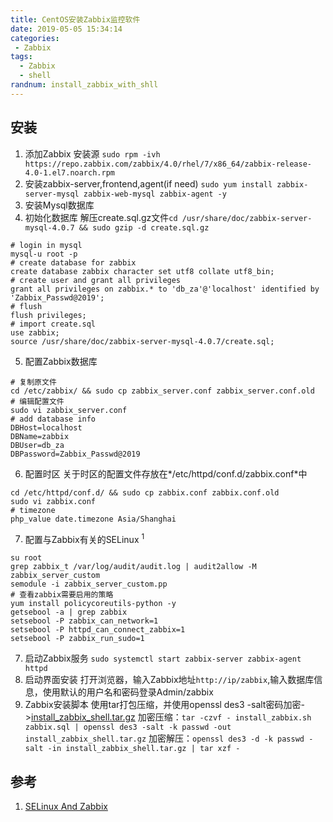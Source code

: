 ```yaml
---
title: CentOS安装Zabbix监控软件
date: 2019-05-05 15:34:14
categories:
 - Zabbix
tags:
  - Zabbix
  - shell
randnum: install_zabbix_with_shll
---
```


## 安装

1. 添加Zabbix 安装源
`sudo rpm -ivh https://repo.zabbix.com/zabbix/4.0/rhel/7/x86_64/zabbix-release-4.0-1.el7.noarch.rpm`
2. 安装zabbix-server,frontend,agent(if need)
`sudo yum install zabbix-server-mysql zabbix-web-mysql zabbix-agent -y`
3. 安装Mysql数据库
4. 初始化数据库
解压create.sql.gz文件`cd /usr/share/doc/zabbix-server-mysql-4.0.7 && sudo gzip -d create.sql.gz`
<!--more-->
```
# login in mysql
mysql-u root -p
# create database for zabbix
create database zabbix character set utf8 collate utf8_bin;
# create user and grant all privileges 
grant all privileges on zabbix.* to 'db_za'@'localhost' identified by 'Zabbix_Passwd@2019';
# flush
flush privileges;
# import create.sql
use zabbix;
source /usr/share/doc/zabbix-server-mysql-4.0.7/create.sql;
```
5. 配置Zabbix数据库
```
# 复制原文件
cd /etc/zabbix/ && sudo cp zabbix_server.conf zabbix_server.conf.old
# 编辑配置文件
sudo vi zabbix_server.conf
# add database info
DBHost=localhost
DBName=zabbix
DBUser=db_za
DBPassword=Zabbix_Passwd@2019
```
6. 配置时区
关于时区的配置文件存放在*/etc/httpd/conf.d/zabbix.conf*中
```
cd /etc/httpd/conf.d/ && sudo cp zabbix.conf zabbix.conf.old
sudo vi zabbix.conf
# timezone
php_value date.timezone Asia/Shanghai
```
7. 配置与Zabbix有关的SELinux <sup>1</sup>
```
su root
grep zabbix_t /var/log/audit/audit.log | audit2allow -M zabbix_server_custom
semodule -i zabbix_server_custom.pp
# 查看zabbix需要启用的策略
yum install policycoreutils-python -y
getsebool -a | grep zabbix
setsebool -P zabbix_can_network=1
setsebool -P httpd_can_connect_zabbix=1
setsebool -P zabbix_run_sudo=1
```
7. 启动Zabbix服务
`sudo systemctl start zabbix-server zabbix-agent httpd`
8. 启动界面安装
打开浏览器，输入Zabbix地址`http://ip/zabbix`,输入数据库信息，使用默认的用户名和密码登录Admin/zabbix
9. Zabbix安装脚本
使用tar打包压缩，并使用openssl des3 -salt密码加密->[install_zabbix_shell.tar.gz](https://drive.google.com/file/d/1-e6jgPYNzPVDzb_EhReFGALW9C3ptWZg/view?usp=sharing)
加密压缩：`tar -czvf - install_zabbix.sh zabbix.sql | openssl des3 -salt -k passwd -out install_zabbix_shell.tar.gz`
加密解压：`openssl des3 -d -k passwd -salt -in install_zabbix_shell.tar.gz | tar xzf -`

## 参考

1. [SELinux And Zabbix](https://www.zabbix.com/forum/zabbix-help/367261-selinux-and-zabbix)
